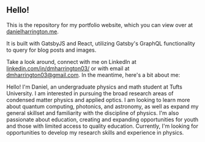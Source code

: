 ## Hello!

This is the repository for my portfolio website, which you can view over at [danielharrington.me](https://danielharrington.me/).

It is built with GatsbyJS and React, utilizing Gatsby's GraphQL functionality to query for blog posts and images. 

Take a look around, connect with me on LinkedIn at 
[linkedin.com/in/dmharrington03/](https://www.linkedin.com/in/dmharrington03/)
or with email at dmharrington03@gmail.com. In the meantime, here's a bit about me:

Hello! I'm Daniel, an undergraduate physics and math student at Tufts University. I am interested in pursuing the broad research areas of condensed matter physics and applied optics. I am looking to learn more about quantum computing, photonics, and astronomy, as well as expand my general skillset and familiarity with the discipline of physics. I'm also passionate about education, creating and expanding opportunities for youth and those with limited access to quality education. Currently, I'm looking for opportunities to develop my research skills and experience in physics.